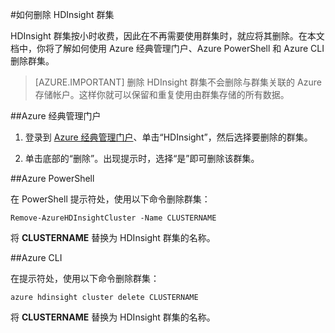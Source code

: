 <properties
pageTitle="如何删除 HDInsight 群集 | Azure"
description="删除 HDInsight 群集的各种方式的相关信息。"
services="hdinsight"
documentationCenter=""
authors="Blackmist"
manager="paulettm"
editor="cgronlun"/>

<tags
ms.service="hdinsight"
ms.devlang="na"
ms.topic="article"
ms.tgt_pltfrm="na"
ms.workload="big-data"
ms.date="08/09/2016"
wacn.date="12/26/2016"
ms.author="larryfr"/>

#如何删除 HDInsight 群集

HDInsight 群集按小时收费，因此在不再需要使用群集时，就应将其删除。在本文档中，你将了解如何使用 Azure 经典管理门户、Azure PowerShell 和 Azure CLI 删除群集。

> [AZURE.IMPORTANT] 删除 HDInsight 群集不会删除与群集关联的 Azure 存储帐户。这样你就可以保留和重复使用由群集存储的所有数据。

##Azure 经典管理门户

1. 登录到 [Azure 经典管理门户](https://manage.windowsazure.cn)、单击“HDInsight”，然后选择要删除的群集。

2. 单击底部的“删除”。出现提示时，选择“是”即可删除该群集。

##Azure PowerShell

在 PowerShell 提示符处，使用以下命令删除群集：

    Remove-AzureHDInsightCluster -Name CLUSTERNAME

将 __CLUSTERNAME__ 替换为 HDInsight 群集的名称。

##Azure CLI

在提示符处，使用以下命令删除群集：

    azure hdinsight cluster delete CLUSTERNAME
    
将 __CLUSTERNAME__ 替换为 HDInsight 群集的名称。

<!---HONumber=Mooncake_Quality_Review_1215_2016-->